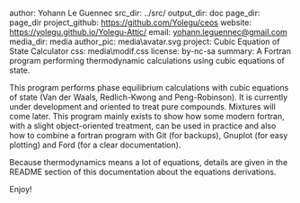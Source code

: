author: Yohann Le Guennec
src_dir: ../src/
output_dir: doc
page_dir: page_dir
project_github: https://github.com/Yolegu/ceos
website: https://yolegu.github.io/Yolegu-Attic/
email: yohann.leguennec@gmail.com
media_dir: media
author_pic: media\avatar.svg
project: Cubic Equation of State Calculator
css: media\modif.css
license: by-nc-sa
summary: A Fortran program performing thermodynamic calculations using cubic equations of state.

This program performs phase equilibrium calculations with cubic equations of state (Van der Waals, Redlich-Kwong and Peng-Robinson).
It is currently under development and oriented to treat pure compounds. Mixtures will come later.
This program mainly exists to show how some modern fortran, with a slight object-oriented treatment, can be used in practice and also how to combine
a fortran program with Git (for backups), Gnuplot (for easy plotting) and Ford (for a clear documentation).

Because thermodynamics means a lot of equations, details are given in the README section of this documentation about the equations derivations.

Enjoy!
